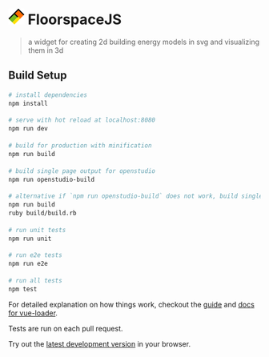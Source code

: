 # <img src="icons/favicon-32x32.png" /> FloorspaceJS

> a widget for creating 2d building energy models in svg and visualizing them in 3d

## Build Setup

``` bash
# install dependencies
npm install

# serve with hot reload at localhost:8080
npm run dev

# build for production with minification
npm run build

# build single page output for openstudio
npm run openstudio-build

# alternative if `npm run openstudio-build` does not work, build single page output for openstudio
npm run build
ruby build/build.rb

# run unit tests
npm run unit

# run e2e tests
npm run e2e

# run all tests
npm test
```

For detailed explanation on how things work, checkout the [guide](http://vuejs-templates.github.io/webpack/) and [docs for vue-loader](http://vuejs.github.io/vue-loader).

Tests are run on each pull request.

Try out the [latest development version](https://nrel.github.io/floorspace.js/) in your browser.
